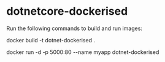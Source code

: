 # dotnetcore-dockerised
Run the following commands to build and run images:

docker build -t dotnet-dockerised .

docker run -d -p 5000:80 --name myapp dotnet-dockerised
